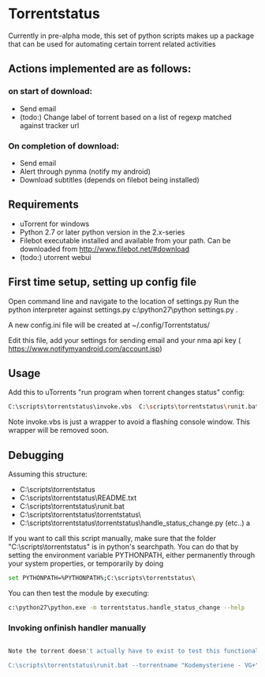 # Torrentstatus

Currently in pre-alpha mode, this set of python scripts makes up a package that can be used for automating certain torrent related activities

## Actions implemented are as follows:
### on start of download:
- Send email
- (todo:) Change label of torrent based on a list of regexp matched against tracker url
###  On completion of download:
- Send email
- Alert through pynma (notify my android)
- Download subtitles (depends on filebot being installed)

    
## Requirements
- uTorrent for windows
- Python 2.7 or later python version in the 2.x-series
- Filebot executable installed and available from your path.  Can be downloaded from http://www.filebot.net/#download
- (todo:) utorrent webui


## First time setup, setting up config file
Open command line and navigate to the location of settings.py
Run the python interpreter against settings.py
c:\python27\python settings.py .

A new config.ini file will be created at ~/.config/Torrentstatus/

Edit this file, add your settings for sending email and your nma api key ( https://www.notifymyandroid.com/account.jsp)


## Usage
Add this to uTorrents "run program when torrent changes status" config:
  ```sh
C:\scripts\torrentstatus\invoke.vbs  C:\scripts\torrentstatus\runit.bat --torrentname "%N" --torrentstatus %S  --laststatus %P --downloadpath "%D"  --torrenttype "%K" --filename "%F" --hash "%I"
  ```

Note invoke.vbs is just a wrapper to avoid a flashing console window. This wrapper will be removed soon.


## Debugging

Assuming this structure:
- C:\scripts\torrentstatus
- C:\scripts\torrentstatus\README.txt
- C:\scripts\torrentstatus\runit.bat
- C:\scripts\torrentstatus\torrentstatus\
- C:\scripts\torrentstatus\torrentstatus\handle_status_change.py
(etc..) a

If you want to call this script manually, make sure that the folder "C:\scripts\torrentstatus\" is in python's searchpath.
You can do that by setting the environment variable PYTHONPATH, either permanently through your system properties, or temporarily by doing
  ```sh
set PYTHONPATH=%PYTHONPATH%;C:\scripts\torrentstatus\
  ```

You can then test the module by executing:
  ```sh
c:\python27\python.exe -m torrentstatus.handle_status_change --help
  ```


### Invoking onfinish handler manually
  ```sh

Note the torrent doesn't actually have to exist to test this functionality;

C:\scripts\torrentstatus\runit.bat --torrentname "Kodemysteriene - VG+" --torrentstatus 5  --laststatus 6 --downloadpath "h:\Other\Kodemysteriene - VG+"  --torrenttype "multi" --filename "Kodemysteriene - VG+.pdf" --hash "D700D1F9BC72DCAE1FB2B1E54F39BA3D27C4440B"
  ```


